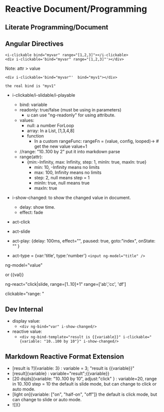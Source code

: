 # Reactive Document/Programming

##  Literate Programming/Document

## Angular Directives

    <i-clickable bind="myvar" range="[1,2,3]"></i-clickable>
    <div i-clickable='bind="myvar" range="[1,2,3]"'></div>

Note: attr > value

    <div i-clickable='bind="myvar"'  bind="myv1"></div>

    the real bind is "myv1"

* i-clickable/i-slidable/i-playable

  * bind: variable
  * readonly: true/false (must be using in parameters) 
    * u can use "ng-readonly" for using attribute.
  * values: 
    * null: a number ForLoop
    * array: In a List, [1,3,4,8]
    * function
      * In a custom rangeFunc:
          rangeFn = (value, config, looped)->
            # get the new value
            value+1
  * //range: "10..100 by 2" put it into markdown parse
  * range(attr): 
    * {min:-Infinity, max: Infinity, step: 1, minIn: true, maxIn: true}
      * min: 10, -Infinity means no limits
      * max: 100, Infinity means no limits
      * step: 2, null means step = 1
      * minIn: true, null means true
      * maxIn: true
* i-show-changed: to show the changed value in document.
  * delay: show time.
  * effect: fade


* act-click
* act-slide
* act-play: {delay: 100ms, effect="", paused: true, goto:"index", onState: "" }
* act-type = {var:'title', type:'number'}
  `<input ng-model="title" />`


ng-model="value" 

or {{val}}

ng-react="click|slide, range=[1..10]+1"
range=['ab','cc', 'df']

clickable="range: "


## Dev Internal

* display value:
  * `<div ng-bind="var" i-show-changed/>`
* reactive value:
  * `<div ng-bind-template="result is {{variable}}" i-clickable="{variable: "10..100 by 10"}" i-show-changed/>`


## Markdown Reactive Format Extension

* [result is ?]{variable: 3} :  variable = 3;  "result is {{variable}}"
* [result]{variable} :  variable="result";{{variable}}
* [20 dsjds]{variable: "10..100 by 10", adjust:"click" } : variable=20, range in 10..100 step = 10
  the default is slide mode, but can change to click or auto mode.
* [light on]{variable: ["on", "half-on", "off"]}
  the default is click mode, but can change to slide or auto mode.
* ![]{}
